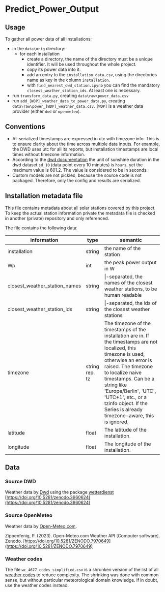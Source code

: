 # Predict_Power_Output

## Usage

To gather all power data of all installations:

* in the `data\orig` directory:
  * for each installation
    * create a directory, the name of the directory must be a unique identifier. It will be used throughout the whole project.
    * copy its power data into it.
    * add an entry to the `installation_data.csv`, using the directories name as key in the column `installation`.
    * with `find_nearest_dwd_station.ipynb` you can find the mandatory `closest_weather_station_ids`. At least one is necessary.
* run `transform_data.py`, creating `data\raw\power_data.csv`
* run `add_[WDP]_weather_data_to_power_data.py`, creating `data\raw\power_[WDP]_weather_data.csv`. `[WDP]` is a weather data provider (either `dwd` or `openmeteo`).

## Conventions

* All serialized timestamps are expressed in utc with timezone info. This is to ensure clarity about the time across multiple data inputs. For example, the DWD uses utc for all its reports, but installation timestamps are local times without timezone information.
* According to the [dwd documentation](https://wetterdienst.readthedocs.io/en/latest/data/parameters.html#list-of-parameters) the unit of sunshine duration in the dwd dataset `sd_10` (data point every 10 minutes) is `hours`, yet the maximum value is 601.2. The value is considered to be in seconds.
* Custom models are not pickled, because the source code is not packaged. Therefore, only the config and results are serialized.

## Installation metadata file

This file contains metadata about all solar stations covered by this project. To keep the actual station information private the metadata file is checked in another (private) repository and only referenced.

The file contains the following data:

| information                   | type           | semantic |
| ----------------------------- | -------------- | -------- |
| installation                  | string         | the name of the station |
| Wp                            | int            | the peak power output in W |
| closest_weather_station_names | string         | \|-separated, the names of the closest weather stations, to be human readable |
| closest_weather_station_ids   | string         | \|-separated, the ids of the closest weather stations |
| timezone                      | string rep. tz | The timezone of the timestamps of the installation are in. If the timestamps are not localized, this timezone is used, otherwise an error is raised. The timezone to localize naive timestamps. Can be a string like 'Europe/Berlin', 'UTC', 'UTC+1', etc., or a tzinfo object. If the Series is already timezone-aware, this is ignored. |
| latitude                      | float          | The latitude of the installation. |
| longitude                     | float          | The longitude of the installation. |

## Data

### Source DWD

Weather data by [Dwd](https://www.dwd.de) using the package [wetterdienst](https://github.com/earthobservations/wetterdienst/tree/v0.112.0) [https://doi.org/10.5281/zenodo.3960624](https://doi.org/10.5281/zenodo.3960624)

### Source OpenMeteo

Weather data by [Open-Meteo.com](https://open-meteo.com/).

Zippenfenig, P. (2023). Open-Meteo.com Weather API [Computer software]. Zenodo. [https://doi.org/10.5281/ZENODO.7970649](https://doi.org/10.5281/ZENODO.7970649)

### Weather codes

The file `wc_4677_codes_simplified.csv` is a shrunken version of the list of all [weather codes](https://www.nodc.noaa.gov/archive/arc0021/0002199/1.1/data/0-data/HTML/WMO-CODE/WMO4677.HTM) to reduce complexity. The shrinking was done with common sense, but without particular meteorological domain knowledge. If in doubt, use the weather codes instead.
